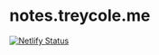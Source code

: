 # notes.treycole.me

[![Netlify Status](https://api.netlify.com/api/v1/badges/adc653c6-8b10-409c-b828-56949fb3a946/deploy-status)](https://app.netlify.com/sites/notestreycole/deploys)
